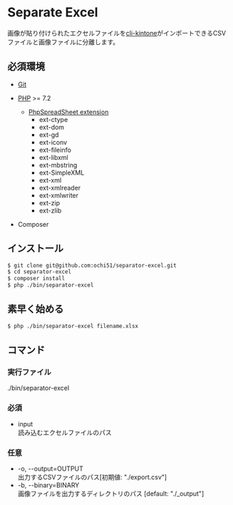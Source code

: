 # Separate Excel

画像が貼り付けられたエクセルファイルを[cli-kintone](https://github.com/kintone/cli-kintone)がインポートできるCSVファイルと画像ファイルに分離します。

## 必須環境
- [Git](https://git-scm.com/)
- [PHP](https://www.php.net/) >= 7.2
  - [PhpSpreadSheet extension](https://github.com/PHPOffice/PhpSpreadsheet/blob/master/composer.json)
    -  ext-ctype
    -  ext-dom
    -  ext-gd
    -  ext-iconv
    -  ext-fileinfo
    -  ext-libxml
    -  ext-mbstring
    -  ext-SimpleXML
    -  ext-xml
    -  ext-xmlreader
    -  ext-xmlwriter
    -  ext-zip
    -  ext-zlib

- Composer

## インストール
```sh
$ git clone git@github.com:ochi51/separator-excel.git
$ cd separator-excel
$ composer install
$ php ./bin/separator-excel
```

## 素早く始める

```sh
$ php ./bin/separator-excel filename.xlsx
```

## コマンド

### 実行ファイル
./bin/separator-excel

### 必須
- input  
   読み込むエクセルファイルのパス

### 任意
-  -o, --output=OUTPUT  
   出力するCSVファイルのパス[初期値: "./export.csv"]
- -b, --binary=BINARY  
   画像ファイルを出力するディレクトリのパス [default: "./_output"]
